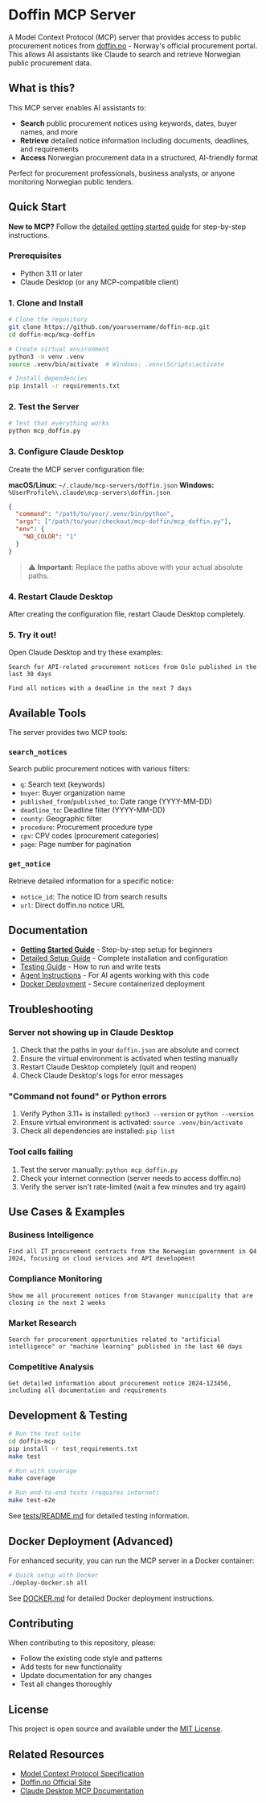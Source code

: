 # Doffin MCP Server

A Model Context Protocol (MCP) server that provides access to public procurement notices from [doffin.no](https://doffin.no) - Norway's official procurement portal. This allows AI assistants like Claude to search and retrieve Norwegian public procurement data.

## What is this?

This MCP server enables AI assistants to:
- **Search** public procurement notices using keywords, dates, buyer names, and more
- **Retrieve** detailed notice information including documents, deadlines, and requirements
- **Access** Norwegian procurement data in a structured, AI-friendly format

Perfect for procurement professionals, business analysts, or anyone monitoring Norwegian public tenders.

## Quick Start

**New to MCP?** Follow the [detailed getting started guide](GETTING_STARTED.md) for step-by-step instructions.

### Prerequisites
- Python 3.11 or later
- Claude Desktop (or any MCP-compatible client)

### 1. Clone and Install
```bash
# Clone the repository
git clone https://github.com/yourusername/doffin-mcp.git
cd doffin-mcp/mcp-doffin

# Create virtual environment
python3 -m venv .venv
source .venv/bin/activate  # Windows: .venv\Scripts\activate

# Install dependencies
pip install -r requirements.txt
```

### 2. Test the Server
```bash
# Test that everything works
python mcp_doffin.py
```

### 3. Configure Claude Desktop

Create the MCP server configuration file:

**macOS/Linux:** `~/.claude/mcp-servers/doffin.json`
**Windows:** `%UserProfile%\.claude\mcp-servers\doffin.json`

```json
{
  "command": "/path/to/your/.venv/bin/python",
  "args": ["/path/to/your/checkout/mcp-doffin/mcp_doffin.py"],
  "env": {
    "NO_COLOR": "1"
  }
}
```

> ⚠️ **Important:** Replace the paths above with your actual absolute paths.

### 4. Restart Claude Desktop

After creating the configuration file, restart Claude Desktop completely.

### 5. Try it out!

Open Claude Desktop and try these examples:

```
Search for API-related procurement notices from Oslo published in the last 30 days
```

```
Find all notices with a deadline in the next 7 days
```

## Available Tools

The server provides two MCP tools:

### `search_notices`
Search public procurement notices with various filters:
- `q`: Search text (keywords)
- `buyer`: Buyer organization name
- `published_from`/`published_to`: Date range (YYYY-MM-DD)
- `deadline_to`: Deadline filter (YYYY-MM-DD)  
- `county`: Geographic filter
- `procedure`: Procurement procedure type
- `cpv`: CPV codes (procurement categories)
- `page`: Page number for pagination

### `get_notice` 
Retrieve detailed information for a specific notice:
- `notice_id`: The notice ID from search results
- `url`: Direct doffin.no notice URL

## Documentation

- **[Getting Started Guide](GETTING_STARTED.md)** - Step-by-step setup for beginners
- [Detailed Setup Guide](mcp-doffin/README.md) - Complete installation and configuration
- [Testing Guide](tests/README.md) - How to run and write tests
- [Agent Instructions](AGENT_INSTRUCTIONS.md) - For AI agents working with this code
- [Docker Deployment](DOCKER.md) - Secure containerized deployment

## Troubleshooting

### Server not showing up in Claude Desktop
1. Check that the paths in your `doffin.json` are absolute and correct
2. Ensure the virtual environment is activated when testing manually
3. Restart Claude Desktop completely (quit and reopen)
4. Check Claude Desktop's logs for error messages

### "Command not found" or Python errors
1. Verify Python 3.11+ is installed: `python3 --version` or `python --version`
2. Ensure virtual environment is activated: `source .venv/bin/activate`
3. Check all dependencies are installed: `pip list`

### Tool calls failing
1. Test the server manually: `python mcp_doffin.py`
2. Check your internet connection (server needs to access doffin.no)
3. Verify the server isn't rate-limited (wait a few minutes and try again)

## Use Cases & Examples

### Business Intelligence
```
Find all IT procurement contracts from the Norwegian government in Q4 2024, focusing on cloud services and API development
```

### Compliance Monitoring  
```
Show me all procurement notices from Stavanger municipality that are closing in the next 2 weeks
```

### Market Research
```
Search for procurement opportunities related to "artificial intelligence" or "machine learning" published in the last 60 days
```

### Competitive Analysis
```
Get detailed information about procurement notice 2024-123456, including all documentation and requirements
```

## Development & Testing

```bash
# Run the test suite
cd doffin-mcp
pip install -r test_requirements.txt
make test

# Run with coverage
make coverage

# Run end-to-end tests (requires internet)
make test-e2e
```

See [tests/README.md](tests/README.md) for detailed testing information.

## Docker Deployment (Advanced)

For enhanced security, you can run the MCP server in a Docker container:

```bash
# Quick setup with Docker
./deploy-docker.sh all
```

See [DOCKER.md](DOCKER.md) for detailed Docker deployment instructions.

## Contributing

When contributing to this repository, please:

- Follow the existing code style and patterns
- Add tests for new functionality  
- Update documentation for any changes
- Test all changes thoroughly

## License

This project is open source and available under the [MIT License](LICENSE).

## Related Resources

- [Model Context Protocol Specification](https://spec.modelcontextprotocol.io/)
- [Doffin.no Official Site](https://doffin.no)
- [Claude Desktop MCP Documentation](https://docs.anthropic.com/claude/docs/mcp)